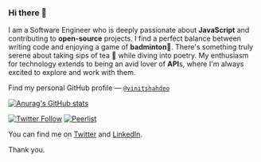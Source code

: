 ### Hi there 👋

I am a Software Engineer who is deeply passionate about **JavaScript** and contributing to **open-source** projects. I find a perfect balance between writing code and enjoying a game of **badminton**🏸. There's something truly serene about taking sips of tea 🍵 while diving into poetry. My enthusiasm for technology extends to being an avid lover of **API**s, where I'm always excited to explore and work with them.

Find my personal GitHub profile — [`@vinitshahdeo`](https://github.com/vinitshahdeo)

[![Anurag's GitHub stats](https://github-readme-stats.vercel.app/api?username=vinitshahdeo&theme=radical)](https://github.com/anuraghazra/github-readme-stats)

[![Twitter Follow](https://img.shields.io/twitter/follow/vinit_shahdeo)](https://twitter.com/Vinit_Shahdeo) [![Peerlist](https://github-readme-badge.peerlist.io/api/vinitshahdeo)](https://peerlist.io/vinitshahdeo)


You can find me on [Twitter](https://twitter.com/Vinit_Shahdeo) and [LinkedIn](https://in.linkedin.com/in/vinitshahdeo).

Thank you.



<!--
**vinitshahdeo-novo/vinitshahdeo-novo** is a ✨ _special_ ✨ repository because its `README.md` (this file) appears on your GitHub profile.

Here are some ideas to get you started:

- 🔭 I’m currently working on ...
- 🌱 I’m currently learning ...
- 👯 I’m looking to collaborate on ...
- 🤔 I’m looking for help with ...
- 💬 Ask me about ...
- 📫 How to reach me: ...
- 😄 Pronouns: ...
- ⚡ Fun fact: ...
-->
